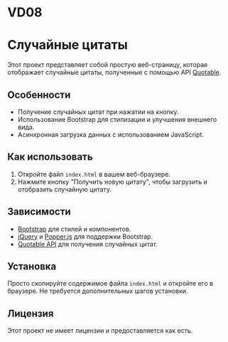 # VD08
 
# Случайные цитаты

Этот проект представляет собой простую веб-страницу, которая отображает случайные цитаты, полученные с помощью API [Quotable](https://api.quotable.io/).

## Особенности

- Получение случайных цитат при нажатии на кнопку.
- Использование Bootstrap для стилизации и улучшения внешнего вида.
- Асинхронная загрузка данных с использованием JavaScript.

## Как использовать

1. Откройте файл `index.html` в вашем веб-браузере.
2. Нажмите кнопку "Получить новую цитату", чтобы загрузить и отобразить случайную цитату.

## Зависимости

- [Bootstrap](https://getbootstrap.com/) для стилей и компонентов.
- [jQuery](https://jquery.com/) и [Popper.js](https://popper.js.org/) для поддержки Bootstrap.
- [Quotable API](https://api.quotable.io/) для получения случайных цитат.

## Установка

Просто скопируйте содержимое файла `index.html` и откройте его в браузере. Не требуется дополнительных шагов установки.

## Лицензия

Этот проект не имеет лицензии и предоставляется как есть.